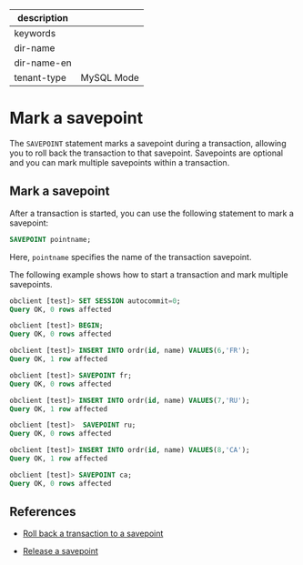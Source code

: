 |description||
|---|---|
|keywords||
|dir-name||
|dir-name-en||
|tenant-type|MySQL Mode|

# Mark a savepoint

The `SAVEPOINT` statement marks a savepoint during a transaction, allowing you to roll back the transaction to that savepoint. Savepoints are optional and you can mark multiple savepoints within a transaction.

## Mark a savepoint

After a transaction is started, you can use the following statement to mark a savepoint:

```sql
SAVEPOINT pointname;
```

Here, `pointname` specifies the name of the transaction savepoint.

The following example shows how to start a transaction and mark multiple savepoints.

```sql
obclient [test]> SET SESSION autocommit=0;
Query OK, 0 rows affected

obclient [test]> BEGIN;
Query OK, 0 rows affected

obclient [test]> INSERT INTO ordr(id, name) VALUES(6,'FR');
Query OK, 1 row affected

obclient [test]> SAVEPOINT fr;
Query OK, 0 rows affected

obclient [test]> INSERT INTO ordr(id, name) VALUES(7,'RU');
Query OK, 1 row affected

obclient [test]>  SAVEPOINT ru;
Query OK, 0 rows affected

obclient [test]> INSERT INTO ordr(id, name) VALUES(8,'CA');
Query OK, 1 row affected

obclient [test]> SAVEPOINT ca;
Query OK, 0 rows affected
```

## References

* [Roll back a transaction to a savepoint](../300.transaction-savepoints-of-mysql-mode/200.rollback-to-a-savepoint-of-mysql-mode.md)

* [Release a savepoint](../300.transaction-savepoints-of-mysql-mode/300.release-a-savepoint-of-mysql-mode.md)
